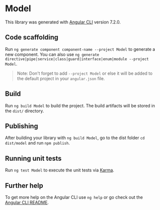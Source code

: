 # Model

This library was generated with [Angular CLI](https://github.com/angular/angular-cli) version 7.2.0.

## Code scaffolding

Run `ng generate component component-name --project Model` to generate a new component. You can also use `ng generate directive|pipe|service|class|guard|interface|enum|module --project Model`.
> Note: Don't forget to add `--project Model` or else it will be added to the default project in your `angular.json` file. 

## Build

Run `ng build Model` to build the project. The build artifacts will be stored in the `dist/` directory.

## Publishing

After building your library with `ng build Model`, go to the dist folder `cd dist/model` and run `npm publish`.

## Running unit tests

Run `ng test Model` to execute the unit tests via [Karma](https://karma-runner.github.io).

## Further help

To get more help on the Angular CLI use `ng help` or go check out the [Angular CLI README](https://github.com/angular/angular-cli/blob/master/README.md).
